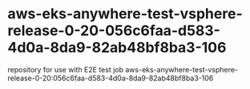 # aws-eks-anywhere-test-vsphere-release-0-20-056c6faa-d583-4d0a-8da9-82ab48bf8ba3-106
repository for use with E2E test job aws-eks-anywhere-test-vsphere-release-0-20:056c6faa-d583-4d0a-8da9-82ab48bf8ba3-106
